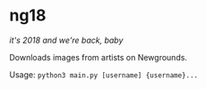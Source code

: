 # ng18
*it's 2018 and we're back, baby*

Downloads images from artists on Newgrounds.

Usage: `python3 main.py [username] {username}...`
